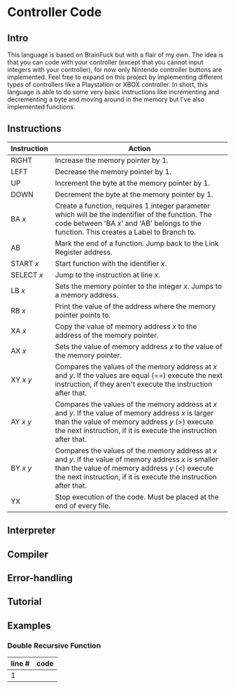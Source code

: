 # Controller Code

## Intro
This language is based on BrainFuck but with a flair of my own. The idea is that you can code with your controller (except that you cannot input integers with your controller), for now only Nintendo controller buttons are implemented.
Feel free to expand on this project by implementing different types of controllers like a Playstation or XBOX controller.
In short, this language is able to do some very basic instructions like incrementing and decrementing a byte and moving around in the memory but I've also implemented functions. 

## Instructions
| Instruction | Action |
|--|--|
| RIGHT | Increase the memory pointer by 1.|
| LEFT | Decrease the memory pointer by 1.|
| UP | Increment the byte at the memory pointer by 1.|
| DOWN | Decrement the byte at the memory pointer by 1.|
| BA *x* | Create a function, requires 1 integer parameter which will be the indentifier of the function. The code between 'BA *x*' and 'AB' belongs to the function. This creates a Label to Branch to.|
| AB | Mark the end of a function. Jump back to the Link Register address.|
| START *x* | Start function with the identifier *x*.|
| SELECT *x* | Jump to the instruction at line *x*.|
| LB *x* | Sets the memory pointer to the integer *x*. Jumps to a memory address.|
| RB *x* | Print the value of the address where the memory pointer points to.|
| XA *x* | Copy the value of memory address *x* to the address of the memory pointer.|
| AX *x* | Sets the value of memory address *x* to the value of the memory pointer.|
| XY *x* *y* | Compares the values of the memory address at *x* and *y*. If the values are equal (==) execute the next instruction, if they aren't execute the instruction after that. |
| AY *x* *y* | Compares the values of the memory address at *x* and *y*. If the value of memory address *x* is larger than the value of memory address *y* (>) execute the next instruction, if it is execute the instruction after that.|
| BY *x* *y* | Compares the values of the memory address at *x* and *y*. If the value of memory address *x* is smaller than the value of memory address *y* (<) execute the next instruction, if it is execute the instruction after that.|
| YX | Stop execution of the code. Must be placed at the end of every file.|

## Interpreter


## Compiler

## Error-handling

## Tutorial

## Examples
### Double Recursive Function

|line # | code | 
|--|--|
|1 | 